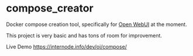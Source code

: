 # compose_creator
Docker compose creation tool, specifically for [Open WebUI](https://github.com/open-webui/) at the moment.

This project is very basic and has tons of room for improvement.

Live Demo https://internode.info/dev/oi/compose/

